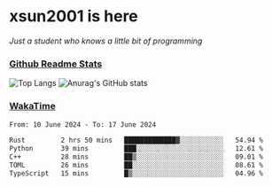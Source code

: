# xsun2001 is here

*Just a student who knows a little bit of programming*

### [Github Readme Stats](https://github.com/anuraghazra/github-readme-stats)

![Top Langs](https://github-readme-stats.vercel.app/api/top-langs/?username=xsun2001&layout=compact&theme=radical) ![Anurag's GitHub stats](https://github-readme-stats.vercel.app/api?username=xsun2001&show_icons=true&theme=radical)

### [WakaTime](https://wakatime.com)

<!--START_SECTION:waka-->

```txt
From: 10 June 2024 - To: 17 June 2024

Rust         2 hrs 50 mins   █████████████▓░░░░░░░░░░░   54.94 %
Python       39 mins         ███░░░░░░░░░░░░░░░░░░░░░░   12.61 %
C++          28 mins         ██▒░░░░░░░░░░░░░░░░░░░░░░   09.01 %
TOML         26 mins         ██░░░░░░░░░░░░░░░░░░░░░░░   08.61 %
TypeScript   15 mins         █▒░░░░░░░░░░░░░░░░░░░░░░░   04.96 %
```

<!--END_SECTION:waka-->
